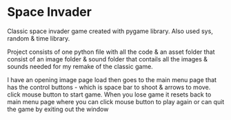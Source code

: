 # Space Invader

Classic space invader game created with pygame library. Also used sys, random & time library. 

Project consists of one python file with all the code & an asset folder that consist of an image folder & sound folder that contails all the images & sounds needed for my remake of the classic game. 

I have an opening image page load then goes to the main menu page that has the control buttons - which is space bar to shoot & arrows to move. click mouse button to start game. When you lose game it resets back to main menu page where you can click mouse button to play again or can quit the game by exiting out the window
